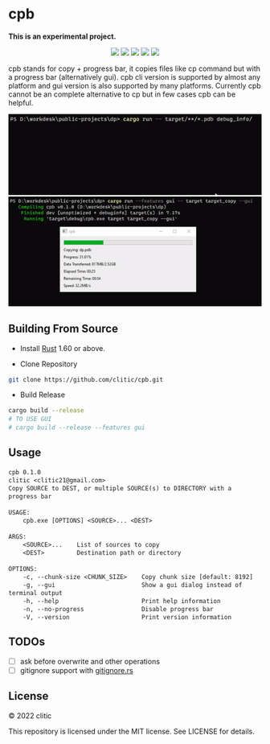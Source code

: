 # cpb

**This is an experimental project.**

<p align="center">
  <img src="https://img.shields.io/github/downloads/clitic/cpb/total?style=flat-square">
  <img src="https://img.shields.io/github/release/clitic/cpb?style=flat-square">
  <img src="https://img.shields.io/github/license/clitic/cpb?style=flat-square">
  <img src="https://img.shields.io/github/repo-size/clitic/cpb?style=flat-square">
  <img src="https://img.shields.io/tokei/lines/github/clitic/cpb?style=flat-square">
</p>

cpb stands for copy + progress bar, it copies files like cp command but with a progress bar (alternatively gui). cpb cli version is supported by almost any platform and gui version is also supported by many platforms. Currently cpb cannot be an complete alternative to cp but in few cases cpb can be helpful.

![showcase_cli](https://raw.githubusercontent.com/clitic/cpb/main/images/showcase_cli.gif)
![showcase_feature_gui](https://raw.githubusercontent.com/clitic/cpb/main/images/showcase_feature_gui.gif)

## Building From Source

- Install [Rust](https://www.rust-lang.org) 1.60 or above.

- Clone Repository

```bash
git clone https://github.com/clitic/cpb.git
```

- Build Release

```bash
cargo build --release
# TO USE GUI
# cargo build --release --features gui
```

## Usage

```
cpb 0.1.0
clitic <clitic21@gmail.com>
Copy SOURCE to DEST, or multiple SOURCE(s) to DIRECTORY with a progress bar

USAGE:
    cpb.exe [OPTIONS] <SOURCE>... <DEST>

ARGS:
    <SOURCE>...    List of sources to copy
    <DEST>         Destination path or directory

OPTIONS:
    -c, --chunk-size <CHUNK_SIZE>    Copy chunk size [default: 8192]
    -g, --gui                        Show a gui dialog instead of terminal output
    -h, --help                       Print help information
    -n, --no-progress                Disable progress bar
    -V, --version                    Print version information
```

## TODOs

- [ ] ask before overwrite and other operations
- [ ] gitignore support with [gitignore.rs](https://github.com/nathankleyn/gitignore.rs)

## License

&copy; 2022 clitic

This repository is licensed under the MIT license. See LICENSE for details.
